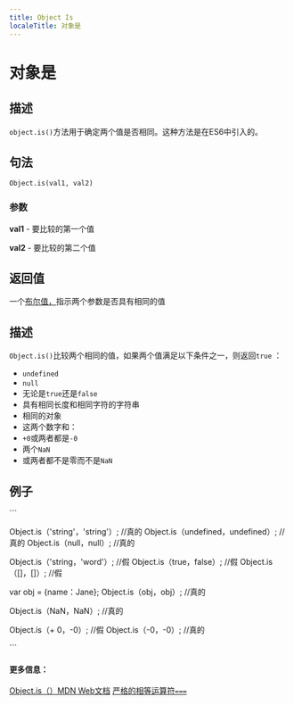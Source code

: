 ```yaml
---
title: Object Is
localeTitle: 对象是
---
```

# 对象是

## 描述

`object.is()`方法用于确定两个值是否相同。这种方法是在ES6中引入的。

## 句法

`Object.is(val1, val2)`

### 参数

**val1** - 要比较的第一个值

**val2** - 要比较的第二个值

## 返回值

一个[布尔值，](https://guide.freecodecamp.org/javascript/booleans)指示两个参数是否具有相同的值

## 描述

`Object.is()`比较两个相同的值，如果两个值满足以下条件之一，则返回`true` ：

*   `undefined`
*   `null`
*   无论是`true`还是`false`
*   具有相同长度和相同字符的字符串
*   相同的对象
*   这两个数字和：
*   `+0`或两者都是`-0`
*   两个`NaN`
*   或两者都不是零而不是`NaN`

## 例子

\`\`\`

Object.is（'string'，'string'）; //真的 Object.is（undefined，undefined）; //真的 Object.is（null，null）; //真的

Object.is（'string，'word'）; //假 Object.is（true，false）; //假 Object.is（\[\]，\[\]）; //假

var obj = {name：Jane}; Object.is（obj，obj）; //真的

Object.is（NaN，NaN）; //真的

Object.is（+ 0，-0）; //假 Object.is（-0，-0）; //真的

\`\`\`

#### 更多信息：

[Object.is（）MDN Web文档](https://developer.mozilla.org/en-US/docs/Web/JavaScript/Reference/Global_Objects/Object/is) [严格的相等运算符`===`](https://guide.freecodecamp.org/certificates/comparison-with-the-strict-equality-operator)